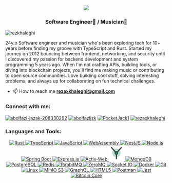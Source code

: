 <p align="center">
  <a href="https://github.com/rezkhaleghi">
    <img src="https://readme-typing-svg.herokuapp.com?lines=Hey,+This+is+PocketJack;Welcome+to+my+GitHub!&center=true&width=500&height=50" />
  </a>
</p>

<h3 align="center">Software Engineer🦀 / Musician🎵</h3>

<p align="left"> <img src="https://komarev.com/ghpvc/?username=rezkhaleghi&label=Profile%20views&color=0e75b6&style=flat" alt="rezkhaleghi" /> </p>

24y.o Software engineer and musician who's been exploring tech for 10+ years before finding my groove with TypeScript and Rust. Started my journey on 2012 bouncing between frontend, networking, and security until I discovered my passion for backend development and system programming 5 years ago. When I'm not crafting APIs, building tools, or diving into blockchain projects, you'll find me making music or contributing to open source communities. Love building cool stuff, solving interesting problems, and always up for collaborating on fun technical challenges.

- 📫 How to reach me **rezaxkhaleghi@gmail.com**

<h3 align="left">Connect with me:</h3>
<p align="left">
<a href="https://linkedin.com/in/rezaxkhaleghi" target="blank"><img align="center" src="https://raw.githubusercontent.com/rahuldkjain/github-profile-readme-generator/master/src/images/icons/Social/linked-in-alt.svg" alt="abolfazl-jazak-208330292" height="30" width="40" /></a>
<a href="https://instagram.com/PocketJack1" target="blank"><img align="center" src="https://raw.githubusercontent.com/rahuldkjain/github-profile-readme-generator/master/src/images/icons/Social/instagram.svg" alt="abolfazljzk" height="30" width="40" /></a>
<a href="https://youtube.com/@PocketJack1" target="blank"><img align="center" src="https://raw.githubusercontent.com/rahuldkjain/github-profile-readme-generator/master/src/images/icons/Social/youtube.svg" alt="PocketJack1" height="30" width="40" /></a>
<a href="https://medium.com/@rezaxkhaleghi" target="blank"><img align="center" src="https://raw.githubusercontent.com/rahuldkjain/github-profile-readme-generator/master/src/images/icons/Social/medium.svg" alt="rezaxkhaleghi" height="30" width="40" /></a>
</p>

<h3 align="left">Languages and Tools:</h3>
<p align="center">
  <!-- Backend & Core Languages -->
  <a href="https://www.rust-lang.org/" target="_blank" rel="noreferrer">
    <img src="https://skillicons.dev/icons?i=rust" alt="Rust" />
  </a>
  <a href="https://www.typescriptlang.org/" target="_blank" rel="noreferrer">
    <img src="https://skillicons.dev/icons?i=typescript" alt="TypeScript" />
  </a>
  <a href="https://developer.mozilla.org/en-US/docs/Web/JavaScript" target="_blank" rel="noreferrer">
    <img src="https://skillicons.dev/icons?i=javascript" alt="JavaScript" />
  </a>
  <a href="https://webassembly.org/" target="_blank" rel="noreferrer">
    <img src="https://skillicons.dev/icons?i=wasm" alt="WebAssembly" />
  </a>
  
  <!-- Frameworks & Runtime -->
  <a href="https://nestjs.com/" target="_blank" rel="noreferrer">
    <img src="https://skillicons.dev/icons?i=nestjs" alt="NestJS" />
  </a>
  <a href="https://nodejs.org/" target="_blank" rel="noreferrer">
    <img src="https://skillicons.dev/icons?i=nodejs" alt="Node.js" />
  </a>
  <a href="https://spring.io/projects/spring-boot" target="_blank" rel="noreferrer">
    <img src="https://skillicons.dev/icons?i=spring" alt="Spring Boot" />
  </a>
  <a href="https://expressjs.com/" target="_blank" rel="noreferrer">
    <img src="https://skillicons.dev/icons?i=express" alt="Express.js" />
  </a>
  <a href="https://actix.rs/" target="_blank" rel="noreferrer">
    <img src="https://skillicons.dev/icons?i=actix" alt="Actix-Web" />
  </a>
  <a href="https://yew.rs/" target="_blank" rel="noreferrer">
    <img src="https://raw.githubusercontent.com/yewstack/yew/master/website/static/img/logo.png" alt="Yew" height="48" width="48" />
  </a>
  
  <!-- Databases -->
  <a href="https://www.mongodb.com/" target="_blank" rel="noreferrer">
    <img src="https://skillicons.dev/icons?i=mongodb" alt="MongoDB" />
  </a>
  <a href="https://www.postgresql.org/" target="_blank" rel="noreferrer">
    <img src="https://skillicons.dev/icons?i=postgresql" alt="PostgreSQL" />
  </a>
  <a href="https://redis.io/" target="_blank" rel="noreferrer">
    <img src="https://skillicons.dev/icons?i=redis" alt="Redis" />
  </a>
  
  <!-- Message Queues & Communication -->
  <a href="https://www.rabbitmq.com/" target="_blank" rel="noreferrer">
    <img src="https://skillicons.dev/icons?i=rabbitmq" alt="RabbitMQ" />
  </a>
  <a href="https://zeromq.org/" target="_blank" rel="noreferrer">
    <img src="https://zeromq.org/images/logo.gif" alt="ZeroMQ" height="48" width="48" />
  </a>
  <a href="https://socket.io/" target="_blank" rel="noreferrer">
    <img src="https://socket.io/images/logo.svg" alt="Socket.IO" height="48" width="48" />
  </a>
  
  <!-- Tools & DevOps -->
  <a href="https://www.docker.com/" target="_blank" rel="noreferrer">
    <img src="https://skillicons.dev/icons?i=docker" alt="Docker" />
  </a>
  <a href="https://git-scm.com/" target="_blank" rel="noreferrer">
    <img src="https://skillicons.dev/icons?i=git" alt="Git" />
  </a>
  <a href="https://www.linux.org/" target="_blank" rel="noreferrer">
    <img src="https://skillicons.dev/icons?i=linux" alt="Linux" />
  </a>
  <a href="https://min.io/" target="_blank" rel="noreferrer">
    <img src="https://min.io/resources/img/logo/MINIO_Bird.png" alt="MinIO S3" height="48" width="48" />
  </a>
  
  <!-- APIs & Web Technologies -->
  <a href="https://graphql.org/" target="_blank" rel="noreferrer">
    <img src="https://skillicons.dev/icons?i=graphql" alt="GraphQL" />
  </a>
  <a href="https://www.w3.org/html/" target="_blank" rel="noreferrer">
    <img src="https://skillicons.dev/icons?i=html" alt="HTML5" />
  </a>
  <a href="https://postman.com/" target="_blank" rel="noreferrer">
    <img src="https://skillicons.dev/icons?i=postman" alt="Postman" />
  </a>
  
  <!-- Testing & ORMs -->
  <a href="https://jestjs.io/" target="_blank" rel="noreferrer">
    <img src="https://skillicons.dev/icons?i=jest" alt="Jest" />
  </a>
  
  <!-- Blockchain & Web3 -->
  <a href="https://bitcoin.org/" target="_blank" rel="noreferrer">
    <img src="https://bitcoin.org/img/icons/opengraph.png" alt="Bitcoin Core" height="48" width="48" />
  </a>
</p>
